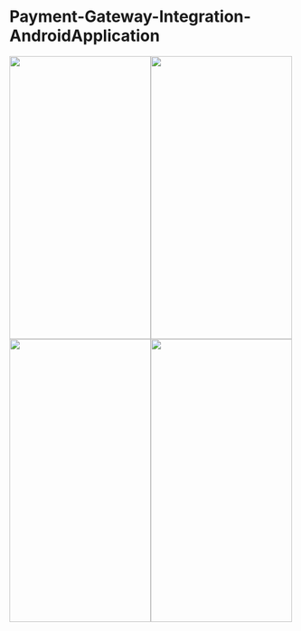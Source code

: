 # Payment-Gateway-Integration-AndroidApplication
<img src="https://user-images.githubusercontent.com/65275009/110998585-0adc8a00-83a5-11eb-9490-4d3bf4e165de.jpeg" width="250" height="500" /><img src="https://user-images.githubusercontent.com/65275009/110998597-10d26b00-83a5-11eb-98ed-d3b406148dfd.jpeg" width="250" height="500" />
<img src="https://user-images.githubusercontent.com/65275009/110998620-1c259680-83a5-11eb-81be-ef952de022fe.jpeg" width="250" height="500" /><img src="https://user-images.githubusercontent.com/65275009/110998644-20ea4a80-83a5-11eb-94a2-bc740934c4ec.jpeg" width="250" height="500" />
